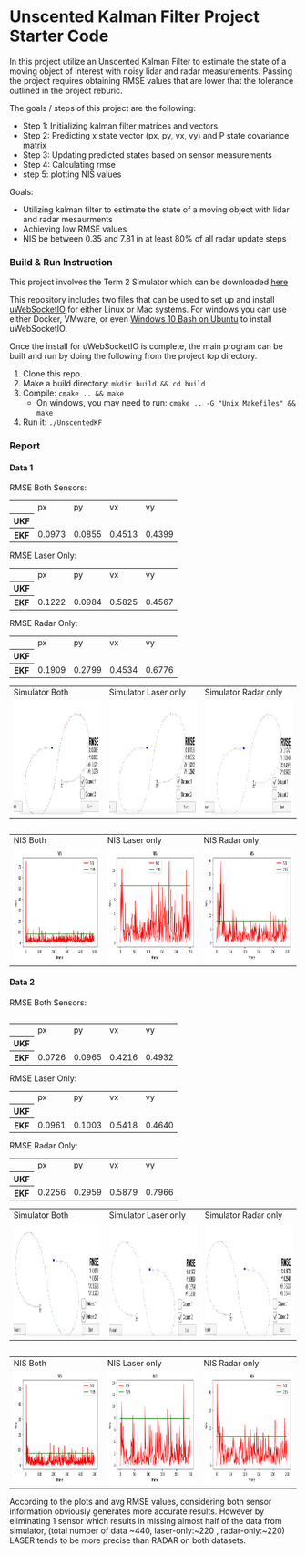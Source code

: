 # Unscented Kalman Filter Project Starter Code

In this project utilize an Unscented Kalman Filter to estimate the state of a moving object of interest with noisy lidar and radar measurements. Passing the project requires obtaining RMSE values that are lower that the tolerance outlined in the project reburic. 


The goals / steps of this project are the following:

* Step 1: Initializing kalman filter matrices and vectors 
* Step 2: Predicting x state vector (px, py, vx, vy) and P state covariance matrix 
* Step 3: Updating predicted states based on sensor measurements
* Step 4: Calculating rmse
* step 5: plotting NIS values 

Goals:
* Utilizing kalman filter to estimate the state of a moving object with lidar and radar mesaurments
* Achieving low RMSE values  
* NIS be between 0.35 and 7.81 in at least 80% of all radar update steps

### Build & Run Instruction
This project involves the Term 2 Simulator which can be downloaded [here](https://github.com/udacity/self-driving-car-sim/releases)

This repository includes two files that can be used to set up and install [uWebSocketIO](https://github.com/uWebSockets/uWebSockets) for either Linux or Mac systems. For windows you can use either Docker, VMware, or even [Windows 10 Bash on Ubuntu](https://www.howtogeek.com/249966/how-to-install-and-use-the-linux-bash-shell-on-windows-10/) to install uWebSocketIO. 

Once the install for uWebSocketIO is complete, the main program can be built and run by doing the following from the project top directory.

1. Clone this repo.
2. Make a build directory: `mkdir build && cd build`
3. Compile: `cmake .. && make` 
   * On windows, you may need to run: `cmake .. -G "Unix Makefiles" && make`
4. Run it: `./UnscentedKF `

### Report

#### Data 1

RMSE Both Sensors:
<table style="width:100%">
  <tbody border="1">
    <tr>
        <td></td>
        <td>px </td>
        <td>py </td>
        <td>vx </td>
        <td>vy </td>
    </tr>
    <tr>
      <th scope="row">UKF</th>
      <td></td>
      <td></td>
      <td></td>
      <td></td>
    </tr>
    <tr>
      <th scope="row">EKF</th>
      <td>0.0973</td>
      <td>0.0855</td>
      <td>0.4513</td>
      <td>0.4399</td>
    </tr>
  </tbody>
</table>


RMSE Laser Only:

<table style="width:100%">
  <tbody border="1">
    <tr>
        <td></td>
        <td>px </td>
        <td>py </td>
        <td>vx </td>
        <td>vy </td>
    </tr>
    <tr>
      <th scope="row">UKF</th>
      <td></td>
      <td></td>
      <td></td>
      <td></td>
    </tr>
    <tr>
      <th scope="row">EKF</th>
      <td>0.1222</td>
      <td>0.0984</td>
      <td>0.5825</td>
      <td>0.4567</td>
    </tr>
  </tbody>
</table>


RMSE Radar Only:
<table style="width:100%">
  <tbody border="1">
    <tr>
        <td></td>
        <td>px </td>
        <td>py </td>
        <td>vx </td>
        <td>vy </td>
    </tr>
    <tr>
      <th scope="row">UKF</th>
      <td></td>
      <td></td>
      <td></td>
      <td></td>
    </tr>
    <tr>
      <th scope="row">EKF</th>
      <td>0.1909</td>
    <td>0.2799</td>
    <td>0.4534</td>
    <td>0.6776</td>
    </tr>
  </tbody>
</table>


<table style="width:100%">
  <tr>
    <td>Simulator Both</td>
    <td>Simulator Laser only</td>
    <td>Simulator Radar only</td>
  </tr>
  <tr>
    <td><img src="./images/both_dt1.png" width="350" height="200"/></td>
    <td><img src="./images/laser_only_dt1.png" width="350" height="200"/></td>
    <td><img src="./images/radar_only_dt1.png" width="350" height="200"/></td>
  </tr>
  <tr>
<table>

<table style="width:100%">
  <tr>
    <td>NIS Both</td>
    <td>NIS Laser only</td>
    <td>NIS Radar only</td>
  </tr>
  <tr>
    <td><img src="./images/both_dt1_nis.png" width="350" height="200"/></td>
    <td><img src="./images/laser_only_dt1_nis.png" width="350" height="200"/></td>
    <td><img src="./images/radar_only_dt1_nis.png" width="350" height="200"/></td>
  </tr>
  <tr>
<table>

#### Data 2

RMSE Both Sensors:

<table style="width:100%">
  <tbody border="1">
    <tr>
        <td></td>
        <td>px </td>
        <td>py </td>
        <td>vx </td>
        <td>vy </td>
    </tr>
    <tr>
      <th scope="row">UKF</th>
      <td></td>
      <td></td>
      <td></td>
      <td></td>
    </tr>
    <tr>
      <th scope="row">EKF</th>
      <td>0.0726</td>
      <td>0.0965</td>
      <td>0.4216</td>
      <td>0.4932</td>
    </tr>
  </tbody>
</table>

RMSE Laser Only:
<table style="width:100%">
  <tbody border="1">
    <tr>
        <td></td>
        <td>px </td>
        <td>py </td>
        <td>vx </td>
        <td>vy </td>
    </tr>
    <tr>
      <th scope="row">UKF</th>
      <td></td>
      <td></td>
      <td></td>
      <td></td>
    </tr>
    <tr>
      <th scope="row">EKF</th>
      <td>0.0961</td>
      <td>0.1003</td>
      <td>0.5418</td>
      <td>0.4640</td>
    </tr>
  </tbody>
</table>

RMSE Radar Only:
<table style="width:100%">
  <tbody border="1">
    <tr>
        <td></td>
        <td>px </td>
        <td>py </td>
        <td>vx </td>
        <td>vy </td>
    </tr>
    <tr>
      <th scope="row">UKF</th>
      <td></td>
      <td></td>
      <td></td>
      <td></td>
    </tr>
    <tr>
      <th scope="row">EKF</th>
      <td>0.2256</td>
      <td>0.2959</td>
      <td>0.5879</td>
      <td>0.7966</td>
    </tr>
  </tbody>
</table>

<table style="width:100%">
  <tr>
    <td>Simulator Both</td>
    <td>Simulator Laser only</td>
    <td>Simulator Radar only</td>
  </tr>
  <tr>
    <td><img src="./images/both_dt2.png" width="350" height="200"/></td>
    <td><img src="./images/laser_only_dt2.png" width="350" height="200"/></td>
    <td><img src="./images/radar_only_dt2.png" width="350" height="200"/></td>
  </tr>
  <tr>
<table>

<table style="width:100%">
  <tr>
    <td>NIS Both</td>
    <td>NIS Laser only</td>
    <td>NIS Radar only</td>
  </tr>
  <tr>
    <td><img src="./images/both_dt2_nis.png" width="350" height="200"/></td>
    <td><img src="./images/laser_only_dt2_nis.png" width="350" height="200"/></td>
    <td><img src="./images/radar_only_dt2_nis.png" width="350" height="200"/></td>
  </tr>
  <tr>
<table>

According to the plots and avg RMSE values, considering both sensor information obviously generates more accurate results. However by eliminating 1 sensor which results in missing almost half of the data from simulator, (total number of data ~440, laser-only:~220 , radar-only:~220) LASER tends to be more precise than RADAR on both datasets.
